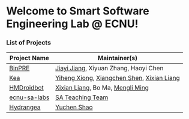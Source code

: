 # Welcome to Smart Software Engineering Lab @ ECNU!


### List of Projects
Project Name | Maintainer(s) 
--- | --- | 
<a href="https://github.com/ecnusse/BinPRE">BinPRE</a> | <a href="https://jyjsunny.github.io/">Jiayi Jiang</a>, Xiyuan Zhang, Haoyi Chen |
<a href="https://github.com/ecnusse/Kea">Kea</a> | <a href="https://xyiheng.github.io/">Yiheng Xiong</a>, <a href="https://github.com/XiangchenShen">Xiangchen Shen</a>, <a href="https://xixianliang.github.io/resume/">Xixian Liang</a> |
<a href="https://github.com/ecnusse/HMDroidbot/">HMDroidbot</a> | <a href="https://xixianliang.github.io/resume/">Xixian Liang</a>, Bo Ma, <a href="https://ml-ming.dev/">Mengli Ming</a>  |
<a href="https://github.com/ecnu-sa-labs/ecnu-sa-labs">ecnu-sa-labs</a> | [SA Teaching Team](https://github.com/ecnu-sa-labs/ecnu-sa-labs?tab=readme-ov-file#contributors) |
<a href="https://github.com/ycshao12/Hydrangea">Hydrangea</a> | [Yuchen Shao](https://github.com/ycshao12) |
